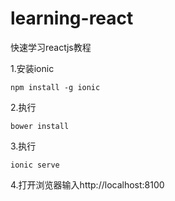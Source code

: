 # learning-react
快速学习reactjs教程

1.安装ionic

    npm install -g ionic

2.执行

    bower install

3.执行

    ionic serve

4.打开浏览器输入http://localhost:8100
